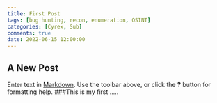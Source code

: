 ```yaml
---
title: First Post
tags: [bug hunting, recon, enumeration, OSINT]
categories: [Cyrex, Sub]
comments: true
date: 2022-06-15 12:00:00
---
```


## A New Post

Enter text in [Markdown](http://daringfireball.net/projects/markdown/). Use the toolbar above, or click the **?** button for formatting help.
###This is my first .....
